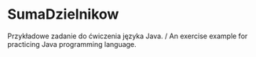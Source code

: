 # SumaDzielnikow
Przykładowe zadanie do ćwiczenia języka Java. / An exercise example for practicing Java programming language.
